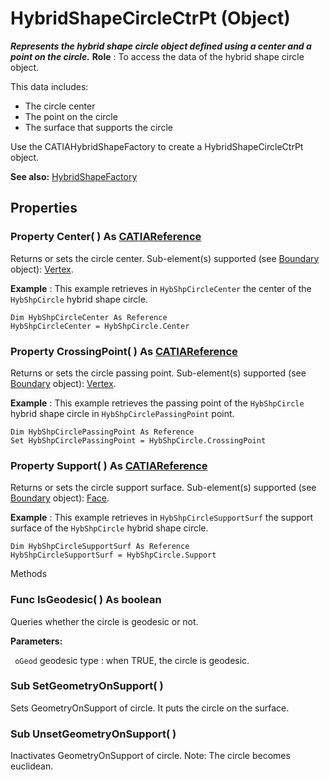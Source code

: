 # HybridShapeCircleCtrPt (Object)

**_Represents the hybrid shape circle object defined using a center and a point on the circle._**
**Role** : To access the data of the hybrid shape circle object.

This data includes:

  * The circle center
  * The point on the circle
  * The surface that supports the circle

Use the CATIAHybridShapeFactory to create a HybridShapeCircleCtrPt object.

**See also:**      [HybridShapeFactory](../GSMInterfaces/interface_HybridShapeFactory_68680.md)

## Properties

### Property **Center**( ) As [CATIAReference](../InfInterfaces/interface_Reference_17481.md)

Returns or sets the circle center.
Sub-element(s) supported (see [Boundary](../MecModInterfaces/interface_Boundary_14542.md) object): [Vertex](../MecModInterfaces/interface_Vertex_8466.md).

**Example** :      This example retrieves in `HybShpCircleCenter` the center of the `HybShpCircle` hybrid shape circle.

```VBScript
Dim HybShpCircleCenter As Reference
HybShpCircleCenter = HybShpCircle.Center

```

### Property **CrossingPoint**( ) As [CATIAReference](../InfInterfaces/interface_Reference_17481.md)

Returns or sets the circle passing point.
Sub-element(s) supported (see [Boundary](../MecModInterfaces/interface_Boundary_14542.md) object): [Vertex](../MecModInterfaces/interface_Vertex_8466.md).

**Example** :      This example retrieves the passing point of the `HybShpCircle` hybrid shape circle in `HybShpCirclePassingPoint` point.

```VBScript
Dim HybShpCirclePassingPoint As Reference
Set HybShpCirclePassingPoint = HybShpCircle.CrossingPoint

```

### Property **Support**( ) As [CATIAReference](../InfInterfaces/interface_Reference_17481.md)

Returns or sets the circle support surface.
Sub-element(s) supported (see [Boundary](../MecModInterfaces/interface_Boundary_14542.md) object): [Face](../MecModInterfaces/interface_Face_3398.md).

**Example** :      This example retrieves in `HybShpCircleSupportSurf` the support surface of the `HybShpCircle` hybrid shape circle.

```VBScript
Dim HybShpCircleSupportSurf As Reference
HybShpCircleSupportSurf = HybShpCircle.Support

```

Methods

### Func **IsGeodesic**( ) As boolean

Queries whether the circle is geodesic or not.

**Parameters:**

` oGeod`      geodesic type : when TRUE, the circle is geodesic.

### Sub **SetGeometryOnSupport**( )

Sets GeometryOnSupport of circle.
It puts the circle on the surface.  
### Sub **UnsetGeometryOnSupport**( )

Inactivates GeometryOnSupport of circle.
Note: The circle becomes euclidean.
